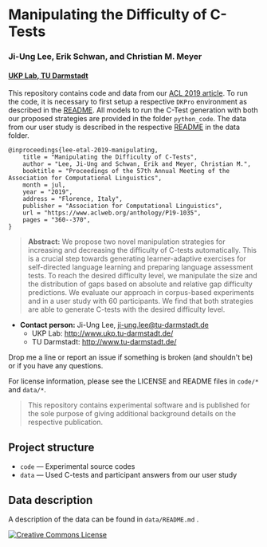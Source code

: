 # Manipulating the Difficulty of C-Tests
### Ji-Ung Lee, Erik Schwan, and Christian M. Meyer
#### [UKP Lab, TU Darmstadt](https://www.informatik.tu-darmstadt.de/ukp/ukp_home/index.en.jsp)

This repository contains code and data from our [ACL 2019 article](https://www.aclweb.org/anthology/P19-1035/). 
To run the code, it is necessary to first setup a respective `DKPro` environment as described in the [README](https://github.com/UKPLab/acl2019-ctest-difficulty-manipulation/tree/master/code).
All models to run the C-Test generation with both our proposed strategies are provided in the folder `python_code`.
The data from our user study is described in the respective [README](https://github.com/UKPLab/acl2019-ctest-difficulty-manipulation/tree/master/data) in the data folder.

```
@inproceedings{lee-etal-2019-manipulating,
    title = "Manipulating the Difficulty of C-Tests",
    author = "Lee, Ji-Ung and Schwan, Erik and Meyer, Christian M.",
    booktitle = "Proceedings of the 57th Annual Meeting of the Association for Computational Linguistics",
    month = jul,
    year = "2019",
    address = "Florence, Italy",
    publisher = "Association for Computational Linguistics",
    url = "https://www.aclweb.org/anthology/P19-1035",
    pages = "360--370",
}
```

> **Abstract:** We propose two novel manipulation strategies for increasing and decreasing the difficulty of C-tests automatically. This is a crucial step towards generating learner-adaptive exercises for self-directed language learning and preparing language assessment tests. To reach the desired difficulty level, we manipulate the size and the distribution of gaps based on absolute and relative gap difficulty predictions. We evaluate our approach in corpus-based experiments and in a user study with 60 participants. We find that both strategies are able to generate C-tests with the desired difficulty level.

* **Contact person:** Ji-Ung Lee, ji-ung.lee@tu-darmstadt.de
    * UKP Lab: http://www.ukp.tu-darmstadt.de/
    * TU Darmstadt: http://www.tu-darmstadt.de/

Drop me a line or report an issue if something is broken (and shouldn't be) or if you have any questions.

For license information, please see the LICENSE and README files in `code/*` and `data/*`.

> This repository contains experimental software and is published for the sole purpose of giving additional background details on the respective publication. 

## Project structure

* `code` &mdash; Experimental source codes
* `data` &mdash; Used C-tests and participant answers from our user study

## Data description

A description of the data can be found in `data/README.md` .

<a rel="license" href="http://creativecommons.org/licenses/by/4.0/"><img alt="Creative Commons License" style="border-width:0" src="https://i.creativecommons.org/l/by/4.0/88x31.png" /></a>

<!--
## Experiments

### Requirements

* Java 1.7 and higher, Maven (for Java-based experiments)
* Python 2.7 and `virtualenv` (for Python-based experiments)
    * GPU is recommended but not required
* Tested on 64-bit Linux versions
-->

